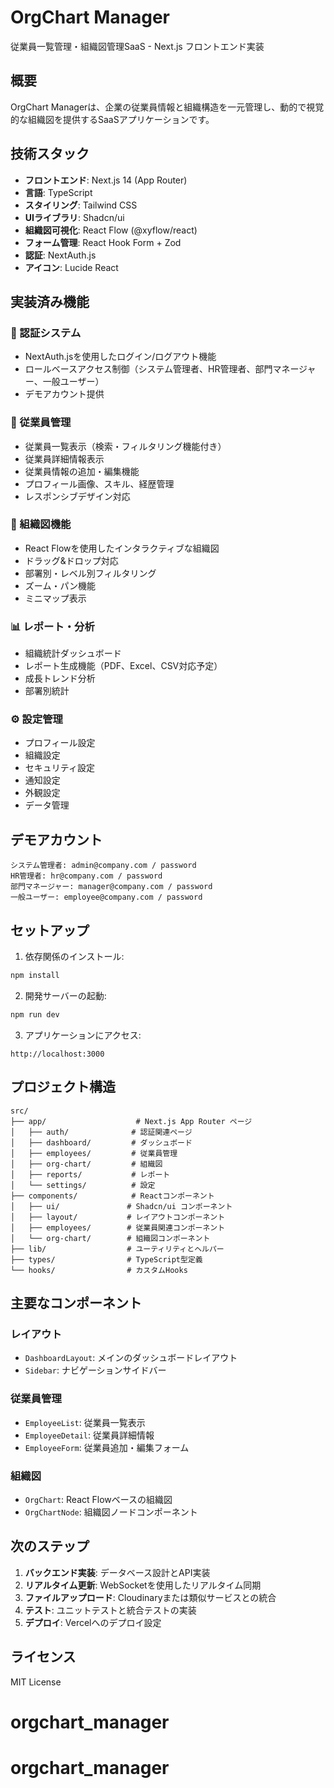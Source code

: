 # OrgChart Manager

従業員一覧管理・組織図管理SaaS - Next.js フロントエンド実装

## 概要

OrgChart Managerは、企業の従業員情報と組織構造を一元管理し、動的で視覚的な組織図を提供するSaaSアプリケーションです。

## 技術スタック

- **フロントエンド**: Next.js 14 (App Router)
- **言語**: TypeScript
- **スタイリング**: Tailwind CSS
- **UIライブラリ**: Shadcn/ui
- **組織図可視化**: React Flow (@xyflow/react)
- **フォーム管理**: React Hook Form + Zod
- **認証**: NextAuth.js
- **アイコン**: Lucide React

## 実装済み機能

### 🔐 認証システム
- NextAuth.jsを使用したログイン/ログアウト機能
- ロールベースアクセス制御（システム管理者、HR管理者、部門マネージャー、一般ユーザー）
- デモアカウント提供

### 👥 従業員管理
- 従業員一覧表示（検索・フィルタリング機能付き）
- 従業員詳細情報表示
- 従業員情報の追加・編集機能
- プロフィール画像、スキル、経歴管理
- レスポンシブデザイン対応

### 🌳 組織図機能
- React Flowを使用したインタラクティブな組織図
- ドラッグ&ドロップ対応
- 部署別・レベル別フィルタリング
- ズーム・パン機能
- ミニマップ表示

### 📊 レポート・分析
- 組織統計ダッシュボード
- レポート生成機能（PDF、Excel、CSV対応予定）
- 成長トレンド分析
- 部署別統計

### ⚙️ 設定管理
- プロフィール設定
- 組織設定
- セキュリティ設定
- 通知設定
- 外観設定
- データ管理

## デモアカウント

```
システム管理者: admin@company.com / password
HR管理者: hr@company.com / password
部門マネージャー: manager@company.com / password
一般ユーザー: employee@company.com / password
```

## セットアップ

1. 依存関係のインストール:
```bash
npm install
```

2. 開発サーバーの起動:
```bash
npm run dev
```

3. アプリケーションにアクセス:
```
http://localhost:3000
```

## プロジェクト構造

```
src/
├── app/                    # Next.js App Router ページ
│   ├── auth/              # 認証関連ページ
│   ├── dashboard/         # ダッシュボード
│   ├── employees/         # 従業員管理
│   ├── org-chart/         # 組織図
│   ├── reports/           # レポート
│   └── settings/          # 設定
├── components/            # Reactコンポーネント
│   ├── ui/               # Shadcn/ui コンポーネント
│   ├── layout/           # レイアウトコンポーネント
│   ├── employees/        # 従業員関連コンポーネント
│   └── org-chart/        # 組織図コンポーネント
├── lib/                  # ユーティリティとヘルパー
├── types/                # TypeScript型定義
└── hooks/                # カスタムHooks
```

## 主要なコンポーネント

### レイアウト
- `DashboardLayout`: メインのダッシュボードレイアウト
- `Sidebar`: ナビゲーションサイドバー

### 従業員管理
- `EmployeeList`: 従業員一覧表示
- `EmployeeDetail`: 従業員詳細情報
- `EmployeeForm`: 従業員追加・編集フォーム

### 組織図
- `OrgChart`: React Flowベースの組織図
- `OrgChartNode`: 組織図ノードコンポーネント

## 次のステップ

1. **バックエンド実装**: データベース設計とAPI実装
2. **リアルタイム更新**: WebSocketを使用したリアルタイム同期
3. **ファイルアップロード**: Cloudinaryまたは類似サービスとの統合
4. **テスト**: ユニットテストと統合テストの実装
5. **デプロイ**: Vercelへのデプロイ設定

## ライセンス

MIT License
# orgchart_manager
# orgchart_manager
